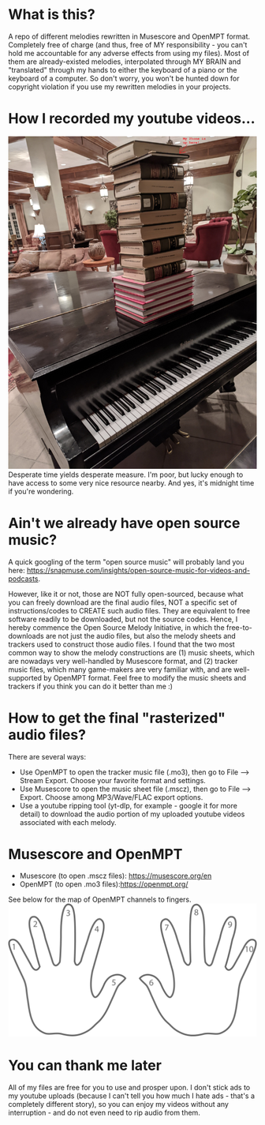 # What is this?
A repo of different melodies rewritten in Musescore and OpenMPT format. Completely free of charge (and thus, free of MY responsibility - you can't hold me accountable for any adverse effects from using my files). Most of them are already-existed melodies, interpolated through MY BRAIN and "translated" through my hands to either the keyboard of a piano or the keyboard of a computer. So don't worry, you won't be hunted down for copyright violation if you use my rewritten melodies in your projects.

# How I recorded my youtube videos...
![alt text](https://github.com/thanghn90/open-source-melodies/blob/main/piano_and_a_pile_of_books.jpg)
Desperate time yields desperate measure. I'm poor, but lucky enough to have access to some very nice resource nearby. And yes, it's midnight time if you're wondering.

# Ain't we already have open source music?
A quick googling of the term "open source music" will probably land you here: https://snapmuse.com/insights/open-source-music-for-videos-and-podcasts.

However, like it or not, those are NOT fully open-sourced, because what you can freely download are the final audio files, NOT a specific set of instructions/codes to CREATE such audio files. They are equivalent to free software readily to be downloaded, but not the source codes. Hence, I hereby commence the Open Source Melody Initiative, in which the free-to-downloads are not just the audio files, but also the melody sheets and trackers used to construct those audio files. I found that the two most common way to show the melody constructions are (1) music sheets, which are nowadays very well-handled by Musescore format, and (2) tracker music files, which many game-makers are very familiar with, and are well-supported by OpenMPT format. Feel free to modify the music sheets and trackers if you think you can do it better than me :)

# How to get the final "rasterized" audio files?
There are several ways: 
- Use OpenMPT to open the tracker music file (.mo3), then go to File --> Stream Export. Choose your favorite format and settings.
- Use Musescore to open the music sheet file (.mscz), then go to File --> Export. Choose among MP3/Wave/FLAC export options.
- Use a youtube ripping tool (yt-dlp, for example - google it for more detail) to download the audio portion of my uploaded youtube videos associated with each melody.

# Musescore and OpenMPT
- Musescore (to open .mscz files): https://musescore.org/en
- OpenMPT (to open .mo3 files):https://openmpt.org/

See below for the map of OpenMPT channels to fingers.
![alt text](https://github.com/thanghn90/open-source-melodies/blob/main/hands2.png)

# You can thank me later
All of my files are free for you to use and prosper upon. I don't stick ads to my youtube uploads (because I can't tell you how much I hate ads - that's a completely different story), so you can enjoy my videos without any interruption - and do not even need to rip audio from them.
